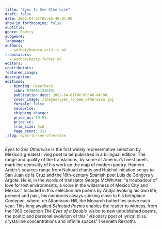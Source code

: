 ```yaml
---
title: "Eyes To See Otherwise"
draft: false
date: 2002-04-01T06:00:40-04:00
show_in_forthcoming: false
subtitle:
genre: Poetry
subgenre:
language:
authors:
  - author/homero-aridjis.md
translators:
  - author/betty-ferber.md
editors:
contributors:
featured_image:
description:
editions:
  - binding: Paperback
    isbn: 9780811215091
    publication_date: 2002-04-01T06:00:40-04:00
    cover_image: /images/Eyes_To_See_Otherwise.jpg
    forsale: false
    saleprice:
    shipping_charge:
    price_us: 19.95
    price_cn:
    trim_size: 5x8
    Page_count: 312
_slug: eyes-to-see-otherwise
---
```


_Eyes to See Otherwise_ is the first widely representative selection by Mexico’s greatest living poet to be published in a bilingual edition. The range and quality of the translations, by some of America’s finest poets, mark the centrality of his work on the map of modern poetry. Homero Aridjis’s sources range from Nahuatl chants and Huichol initiation songs to San Juan de la Cruz and the 16th-century Spanish poet Luis de Góngora y Argote. He is, in the words of translator George McWhirter, "a troubadour of love for lost environments, a voice in the wilderness of Mexico City and Mexico." Included in this selection are poems by Aridjis evoking his own life, present and past, his memories always sticking close to his birthplace Contepec, where, on Altamirano Hill, the Monarch butterflies arrive each year. This long awaited _Selected Poems_ enables the reader to witness, from the 1960 collection _The Eyes of a Double Vision_ to new unpublished poems, the poetic and personal evolution of this "visionary poet of lyrical bliss, crystalline concentrations and infinite spaces" (Kenneth Rexroth).

